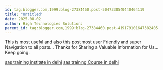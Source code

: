 ```yaml
---
id: tag:blogger.com,1999:blog-27384460.post-5047338540440464119
title: "Untitled"
date: 2025-08-02
author: High Technologies Solutions
parent_id: tag:blogger.com,1999:blog-27384460.post-419179101647382405
---
```


This is most useful and also this post most user Friendly and super Navigation to all posts... Thanks for Sharing a Valuable Information for Us... Keep going.

[sas training institute in delhi](https://www.htsindia.com/Courses/business-analytics/sas-training-courses)
[sas training Course in delhi](https://www.htsindia.com/Courses/business-analytics/sas-training-courses)